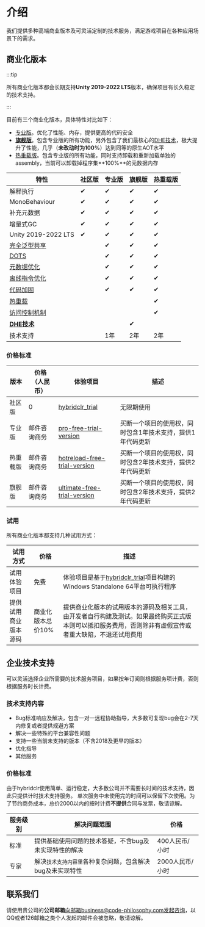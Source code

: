 # 介绍

我们提供多种高端商业版本及可灵活定制的技术服务，满足游戏项目在各种应用场景下的需求。

## 商业化版本

:::tip

所有商业化版本都会长期支持**Unity 2019-2022 LTS**版本，确保项目有长久稳定的技术支持。

:::

目前有三个商业化版本，具体特性对比如下：

- [专业版](./pro/intro.md)。优化了性能、内存，提供更高的代码安全
- [**旗舰版**](./ultimate/intro.md)。包含专业版的所有功能，另外包含了我们最核心的[DHE技术](./differentialhybridexecution)，极大提升了性能，几乎（**未改动时为100%**）达到同等的原生AOT水平
- [热重载版](./reload/intro.md)。包含专业版的所有功能，同时支持卸载和重新加载单独的assembly，当前可以卸载掉程序集**100%**的元数据内存


|特性|社区版|专业版|旗舰版|热重载版|
|-|-|-|-|-|
|解释执行|✔|✔|✔|✔|
|MonoBehaviour|✔|✔|✔|✔|
|补充元数据|✔|✔|✔|✔|
|增量式GC|✔|✔|✔|✔|
|Unity 2019-2022 LTS|✔|✔|✔|✔|
|[完全泛型共享](./fullgenericsharing)||✔|✔|✔|
|[DOTS](./dots)||✔|✔|✔|
|[元数据优化](./metadataoptimization.md)||✔|✔|✔|
|[离线指令优化](./basiccodeoptimization)||✔|✔|✔|
|[代码加固](./basicencryption)||✔|✔|✔|
|[热重载](./reload/hotreloadassembly)||||✔|
|[访问控制机制](./accesspolicy)||||✔|
|[**DHE技术**](./differentialhybridexecution)|||✔||
|技术支持||1年|2年|2年|

### 价格标准


|版本|价格（人民币）|体验项目|描述|
|-|-|-|-|
|社区版|0|[hybridclr_trial](https://github.com/focus-creative-games/hybridclr_trial)|无限期使用|
|专业版|邮件咨询商务|[pro-free-trial-version](https://github.com/focus-creative-games/hybridclr_trial/releases/tag/v4.3.6)|买断一个项目的使用权，同时包含1年技术支持，提供1年代码更新|
|热重载版|邮件咨询商务|[hotreload-free-trial-version](https://github.com/focus-creative-games/hybridclr_trial/releases/tag/v4.4.11)|买断一个项目的使用权，同时包含2年技术支持，提供2年代码更新|
|旗舰版|邮件咨询商务|[ultimate-free-trial-version](https://github.com/focus-creative-games/dhe_demo/releases/tag/v4.5.8)|买断一个项目的使用权，同时包含2年技术支持，提供2年代码更新|

### 试用

所有商业化版本都支持几种试用方式：


|试用方式|价格|描述|
|-|-|-|
|试用体验项目|免费|体验项目是基于[hybridclr_trial](https://github.com/focus-creative-games/hybridclr_trial)项目构建的Windows Standalone 64平台可执行程序|
|提供试用商业版本源码|商业化版本总价10%|提供商业化版本的试用版本的源码及相关工具，由开发者自行构建及测试。如果最终购买正式版本则可以抵扣服务费用，否则除非有虚假宣传或者重大缺陷，不退还试用费用|


## 企业技术支持

可以灵活选择企业所需要的技术服务项目，如果按年订阅则根据服务项计费，否则根据服务时长计费。

### 技术支持内容

- Bug标准响应及解决，包含一对一远程协助指导，大多数可复现bug会在2-7天内修复或者提供规避方案
- 解决一些特殊的平台兼容性问题
- 支持一些当前未支持的版本（不含2018及更早的版本）
- 优化指导
- 其他服务

### 价格标准

由于hybridclr使用简单、运行稳定，大多数公司并不需要长时间的技术支持，因此只提供计时技术支持服务。
单次服务中未使用完的时间可以保留下次使用。为了节约商务成本，总价2000以内的按时计费**不提供**合同与发票，敬请谅解。

|服务级别|解决问题范围|价格|
|-|-|-|
|标准|提供基础使用问题的技术答疑，不含bug及未实现特性的解决|400人民币/小时|
|专家|解决`技术支持内容里`各种复杂问题，包含解决bug及未实现特性|2000人民币/小时|


## 联系我们

请使用贵公司的**公司邮箱**向邮箱business@code-philosophy.com发起咨询，以QQ或者126邮箱之类个人发起的邮件会被忽略，敬请谅解。